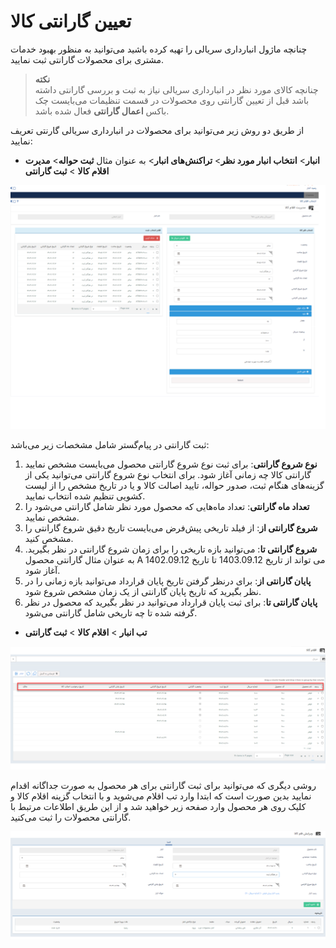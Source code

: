 # تعیین گارانتی کالا 
چنانچه ماژول انبارداری سریالی را تهیه کرده باشید می‌توانید به منظور بهبود خدمات مشتری برای محصولات گارانتی  ثبت نمایید.<br>

>**نکته**<br>
چنانچه کالای مورد نظر در انبارداری سریالی نیاز به ثبت و بررسی گارانتی داشته باشد قبل از تعیین گارانتی روی محصولات در قسمت تنظیمات می‌بایست چک باکس **اعمال گارانتی** فعال شده باشد.

از طریق دو روش زیر می‌توانید برای محصولات در انبارداری سریالی گارنتی تعریف نمایید:
- **انبار**> **انتخاب انبار مورد نظر**> **تراکنش‌های انبار**> به عنوان مثال **ثبت حواله**> **مدیرت اقلام کالا** > **ثبت گارانتی**<br>

![روش اول ثبت گارانتی](./Images/gurantee-list-method1.png)

ثبت گارانتی در پیام‌گستر شامل مشخصات زیر می‌باشد:
1. **نوع شروع گارانتی**: برای ثبت نوع شروع گارانتی محصول می‌بایست مشخص نمایید گارانتی کالا چه زمانی آغاز شود. برای انتخاب نوع شروع گارانتی می‌توانید یکی از گزینه‌های هنگام ثبت، صدور حواله، تایید اصالت کالا  و یا در تاریخ مشخص را از لیست کشویی تنظیم شده انتخاب نمایید.
2. **تعداد ماه گارانتی**: تعداد ماه‌هایی که محصول مورد نظر شامل گارانتی می‌شود را مشخص نمایید.
3. **شروع گارانتی  از**: از فیلد تاریخی پیش‌فرض می‌بایست تاریخ دقیق شروع گارانتی را مشخص کنید.
4. **شروع گارانتی تا**: می‌توانید بازه تاریخی را برای زمان شروع گارانتی در نظر بگیرید. به عنوان مثال گارانتی محصول A می تواند از تاریخ 1403.09.12 تا تاریخ 1402.09.12 آغاز شود.
5. **پایان گارانتی از**: برای درنظر گرفتن تاریخ پایان قرارداد می‌توانید بازه زمانی را در نظر بگیرید که تاریخ پایان گارانتی از یک زمان مشخص شروع شود.
6. **پایان گارانتی تا**: برای ثبت پایان قرارداد می‌توانید در نظر بگیرید که محصول در نظر گرفته شده تا چه تاریخی شامل گارانتی می‌شود.

- **تب انبار** > **اقلام کالا** > **ثبت گارانتی** 

![روش دوم ثبت گارانتی](./Images/new-gurantee-method2.1.png)

 روشی دیگری که می‌توانید برای ثبت گارانتی برای هر محصول به صورت جداگانه اقدام نمایید بدین صورت است که ابتدا وارد تب اقلام می‌شوید و با انتخاب گزینه اقلام کالا و کلیک روی هر محصول وارد صفحه زیر خواهید شد و از این طریق اطلاعات مرتبط با گارانتی محصولات را ثبت می‌کنید.

![ثبت گارانتی برای تک محصول](./Images/new-gurantee-method2.2.png)